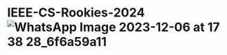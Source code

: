 # IEEE-CS-Rookies-2024![WhatsApp Image 2023-12-06 at 17 38 28_6f6a59a11](https://github.com/reemramadan12/IEEE-CS-Rookies-2024/assets/111894321/a4bcf173-10a6-4eec-a57d-f686b9caf2d7)
